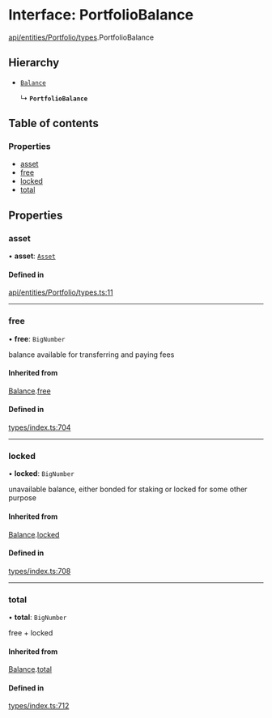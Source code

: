 # Interface: PortfolioBalance

[api/entities/Portfolio/types](../wiki/api.entities.Portfolio.types).PortfolioBalance

## Hierarchy

- [`Balance`](../wiki/types.Balance)

  ↳ **`PortfolioBalance`**

## Table of contents

### Properties

- [asset](../wiki/api.entities.Portfolio.types.PortfolioBalance#asset)
- [free](../wiki/api.entities.Portfolio.types.PortfolioBalance#free)
- [locked](../wiki/api.entities.Portfolio.types.PortfolioBalance#locked)
- [total](../wiki/api.entities.Portfolio.types.PortfolioBalance#total)

## Properties

### asset

• **asset**: [`Asset`](../wiki/api.entities.Asset.Asset)

#### Defined in

[api/entities/Portfolio/types.ts:11](https://github.com/PolymeshAssociation/polymesh-sdk/blob/31fdce23/src/api/entities/Portfolio/types.ts#L11)

___

### free

• **free**: `BigNumber`

balance available for transferring and paying fees

#### Inherited from

[Balance](../wiki/types.Balance).[free](../wiki/types.Balance#free)

#### Defined in

[types/index.ts:704](https://github.com/PolymeshAssociation/polymesh-sdk/blob/31fdce23/src/types/index.ts#L704)

___

### locked

• **locked**: `BigNumber`

unavailable balance, either bonded for staking or locked for some other purpose

#### Inherited from

[Balance](../wiki/types.Balance).[locked](../wiki/types.Balance#locked)

#### Defined in

[types/index.ts:708](https://github.com/PolymeshAssociation/polymesh-sdk/blob/31fdce23/src/types/index.ts#L708)

___

### total

• **total**: `BigNumber`

free + locked

#### Inherited from

[Balance](../wiki/types.Balance).[total](../wiki/types.Balance#total)

#### Defined in

[types/index.ts:712](https://github.com/PolymeshAssociation/polymesh-sdk/blob/31fdce23/src/types/index.ts#L712)
